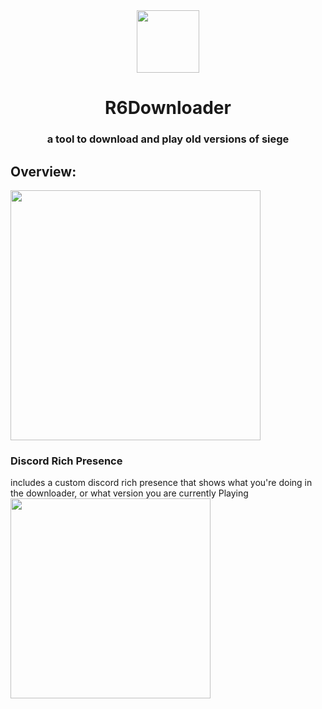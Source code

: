 <div align="center">
    <img width="100" height="100" src="https://cdn.discordapp.com/attachments/804937376211533844/954827979027017748/health.png">
</div>
<h1 align="center">R6Downloader</h1>
<h3 align="center">a tool to download and play old versions of siege</h3>
<h2>Overview:</h2>
<image src="https://cdn.discordapp.com/attachments/804937376211533844/955142068123086878/home.png" height="400">
  <h3>Discord Rich Presence</h3>
  includes a custom discord rich presence that shows what you're doing in the downloader, or what version you are currently Playing
<image src="https://cdn.discordapp.com/attachments/804937376211533844/955142067808530442/discord.png" height="320">
